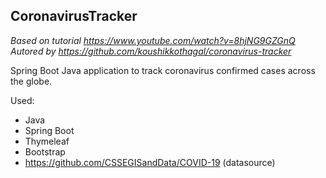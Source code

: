 ## CoronavirusTracker
*Based on tutorial https://www.youtube.com/watch?v=8hjNG9GZGnQ 
Autored by https://github.com/koushikkothagal/coronavirus-tracker*

Spring Boot Java application to track coronavirus confirmed cases across the globe.

Used:
  + Java
  + Spring Boot
  + Thymeleaf
  + Bootstrap
  + https://github.com/CSSEGISandData/COVID-19 (datasource)
